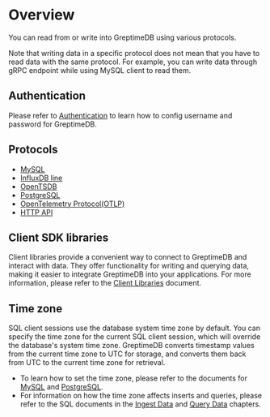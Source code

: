 # Overview

You can read from or write into GreptimeDB using various protocols.

Note that writing data in a specific protocol does not mean that you
have to read data with the same protocol. For example, you can write
data through gRPC endpoint while using MySQL client to read them.

## Authentication

Please refer to [Authentication](./authentication.md) to learn how to config username and password for GreptimeDB.

## Protocols

- [MySQL](./mysql.md)
- [InfluxDB line](./influxdb-line.md)
- [OpenTSDB](./opentsdb.md)
- [PostgreSQL](./postgresql.md)
- [OpenTelemetry Protocol(OTLP)](./otlp.md)
- [HTTP API](./http-api.md)

## Client SDK libraries

Client libraries provide a convenient way to connect to GreptimeDB and interact with data.
They offer functionality for writing and querying data,
making it easier to integrate GreptimeDB into your applications.
For more information, please refer to the [Client Libraries](/user-guide/ingest-data/for-iot/grpc-sdks/overview.md) document.

## Time zone

SQL client sessions use the database system time zone by default. 
You can specify the time zone for the current SQL client session, 
which will override the database's system time zone. 
GreptimeDB converts timestamp values from the current time zone to UTC for storage, 
and converts them back from UTC to the current time zone for retrieval.

- To learn how to set the time zone, please refer to the documents for [MySQL](mysql.md#time-zone) and [PostgreSQL](postgresql.md#time-zone).
- For information on how the time zone affects inserts and queries, please refer to the SQL documents in the [Ingest Data](../ingest-data/for-iot/sql.md#time-zone) and [Query Data](../query-data/sql.md#time-zone) chapters.
